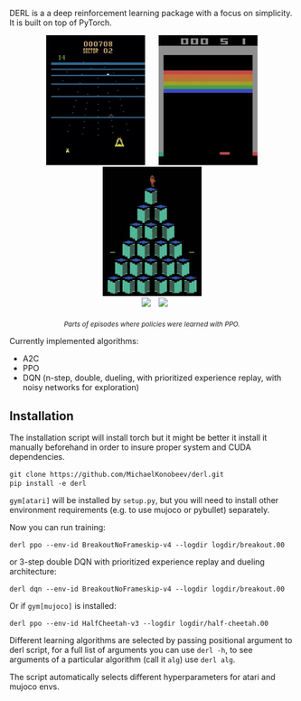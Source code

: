 DERL is a a deep reinforcement learning package with a focus on
simplicity. It is built on top of PyTorch.

<p align="middle">
  <img src="./assets/beam-rider.gif" width=175 hspace=10/>
  <img src="./assets/breakout.gif" width=175 hspace=10/>
  <img src="./assets/qbert.gif" width=175 hspace=10/>
  <br/>
  <img src="./assets/half-cheetah.gif" width=180 hspace=10/>
  <img src="./assets/walker2d.gif" width=180 hsapce=10/>
  <p align="center">
    <sub><i>Parts of episodes where policies were learned with PPO.</i></sub>
  </p>
</p>

Currently implemented algorithms:

- A2C
- PPO
- DQN (n-step, double, dueling, with prioritized experience replay,
with noisy networks for exploration)

## Installation

The installation script will install torch but it might be better it
install it manually beforehand in order to insure proper system and
CUDA dependencies.

```{bash}
git clone https://github.com/MichaelKonobeev/derl.git
pip install -e derl
```

`gym[atari]` will be installed by `setup.py`, but you will need
to install other environment requirements (e.g. to use mujoco or pybullet)
separately.

Now you can run training:

```{bash}
derl ppo --env-id BreakoutNoFrameskip-v4 --logdir logdir/breakout.00
```
or 3-step double DQN with prioritized experience replay and
dueling architecture:

```{bash}
derl dqn --env-id BreakoutNoFrameskip-v4 --logdir logdir/breakout.00
```

Or if `gym[mujoco]` is installed:

```{bash}
derl ppo --env-id HalfCheetah-v3 --logdir logdir/half-cheetah.00
```

Different learning algorithms are selected by passing positional
argument to derl script, for a full list of arguments you can use `derl -h`,
to see arguments of a particular algorithm (call it `alg`) use `derl alg`.

The script automatically selects different hyperparameters for
atari and mujoco envs.
